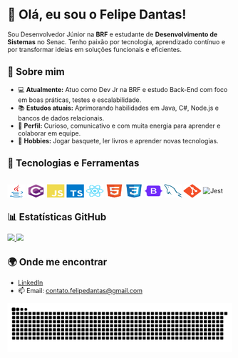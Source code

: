 # 👋 Olá, eu sou o Felipe Dantas!

Sou Desenvolvedor Júnior na **BRF** e estudante de **Desenvolvimento de Sistemas** no Senac. Tenho paixão por tecnologia, aprendizado contínuo e por transformar ideias em soluções funcionais e eficientes.

## 🚀 Sobre mim

- 💻 **Atualmente:** Atuo como Dev Jr na BRF e estudo Back-End com foco em boas práticas, testes e escalabilidade.
- 📚 **Estudos atuais:** Aprimorando habilidades em Java, C#, Node.js e bancos de dados relacionais.
- 🎯 **Perfil:** Curioso, comunicativo e com muita energia para aprender e colaborar em equipe.
- 🏀 **Hobbies:** Jogar basquete, ler livros e aprender novas tecnologias.

## 🧰 Tecnologias e Ferramentas

<div style="display: inline_block"><br>
  <img align="center" alt="Java" height="30" width="40" src="https://raw.githubusercontent.com/devicons/devicon/master/icons/java/java-original.svg">
  <img align="center" alt="Csharp" height="30" width="40" src="https://raw.githubusercontent.com/devicons/devicon/master/icons/csharp/csharp-original.svg">
  <img align="center" alt="JS" height="30" width="40" src="https://raw.githubusercontent.com/devicons/devicon/master/icons/javascript/javascript-plain.svg">
  <img align="center" alt="TS" height="30" width="40" src="https://raw.githubusercontent.com/devicons/devicon/master/icons/typescript/typescript-plain.svg">
  <img align="center" alt="React" height="30" width="40" src="https://raw.githubusercontent.com/devicons/devicon/master/icons/react/react-original.svg">
  <img align="center" alt="HTML" height="30" width="40" src="https://raw.githubusercontent.com/devicons/devicon/master/icons/html5/html5-original.svg">
  <img align="center" alt="CSS" height="30" width="40" src="https://raw.githubusercontent.com/devicons/devicon/master/icons/css3/css3-original.svg">
  <img align="center" alt="Bootstrap" height="30" width="40" src="https://raw.githubusercontent.com/devicons/devicon/master/icons/bootstrap/bootstrap-plain.svg">
  <img align="center" alt="MySQL" height="30" width="40" src="https://raw.githubusercontent.com/devicons/devicon/master/icons/mysql/mysql-original.svg"> 
  <img align="center" alt="Git" height="30" width="40" src="https://raw.githubusercontent.com/devicons/devicon/master/icons/git/git-original.svg">
  <img align="center" alt="Jest" height="30" width="40" src="https://cdn.jsdelivr.net/gh/devicons/devicon/icons/jest/jest-plain.svg" />
</div>

## 📊 Estatísticas GitHub

<div>
  <a href="https://github.com/Dvntzz">
    <img height="160em" src="https://github-readme-stats.vercel.app/api?username=Dvntzz&show_icons=true&theme=tokyonight&include_all_commits=true&count_private=true"/>
    <img height="160em" src="https://github-readme-stats.vercel.app/api/top-langs/?username=Dvntzz&layout=compact&langs_count=7&theme=tokyonight"/>
  </a>
</div>

## 🌍 Onde me encontrar

- [LinkedIn](https://www.linkedin.com/in/contatofelipedantas/)
- 📫 Email: contato.felipedantas@gmail.com

![Snake animation](https://github.com/Dvntzz/Dvntzz/blob/output/github-contribution-grid-snake.svg)
